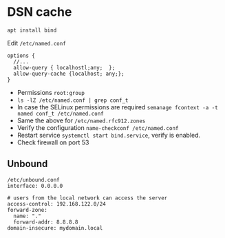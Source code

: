 # DSN cache

`apt install bind`

Edit `/etc/named.conf`


```
options {
  //...
  allow-query { localhostl;any;  };
  allow-query-cache {localhost; any;};
}
```

- Permissions `root:group`
- `ls -lZ /etc/named.conf | grep conf_t`
- In case the SELinux permissions are required `semanage fcontext -a -t named conf_t /etc/named.conf`
- Same the above for `/etc/named.rfc912.zones`
- Verify the configuration `name-checkconf /etc/named.conf`
- Restart service `systemctl start bind.service`, verify is enabled.
- Check firewall on port 53

## Unbound


```
/etc/unbound.conf
interface: 0.0.0.0

# users from the local network can access the server
access-control: 192.168.122.0/24
forward-zone:
  name: "."
  forward-addr: 8.8.8.8
domain-insecure: mydomain.local
```
